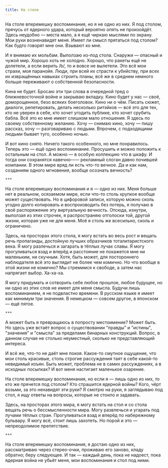 ```yaml
---
title: На столе
---
```


На столе вперемешку воспоминания, но я не одно из них. Я под столом, прячусь от
ядерного удара, который вероятно опять не произойдёт. Здесь неудобно — места
мало, а я ещё чиркаю мыслями по экрану. Мои руки возненавидят меня. Имеет ли
смысл прятаться под столом? Как будто говорят мне они. Взывают ко мне.

И я внимаю их мольбам. Выползаю из-под стола. Снаружи — опасный и чужой
мир. Хорошо хоть не холодно. Хорошо, что ракеты ещё не долетели, а если верить
/b/, то и вовсе не вылетели. Это всё мои страхи, моя паранойя. Люди, при всей их
страсти к убийству, при всех их извращённых навыках строить планы, всё же в
среднем немного больше переживают о собственной безопасности.

Кина не будет. Бросаю эти три слова в очередной тред о ближневосточной войне и
закрываю вкладку. Кино будет у нас — своё, доморощенное, безо всяких
боеголовок. Кино ни о чём. Писать сюжет, диалоги, репетировать, делать несколько
ритэйков — всё это для тех, кто не уверен в себе, кто хочет угодить публике, кто
хочет срубить бабла. Всё это ко мне имеет слишком мало отношения. Я здесь по
своему собственному желанию. Хочу — снимаю кино, хочу — пишу рассказ, хочу —
разговариваю с людьми. Впрочем, с подходящими людьми бывает туго, особенно
ночью.

И вот кино снято. Ничего такого особенного, но мне понравилось. Теперь это — ещё
одно воспоминание. Просушить и можно положить к остальным на стол. А можно — в
особую коллекцию что в шкафу. И тогда они сохранятся навечно—— рекламный слоган
давно почившей компании. В этом мире вряд ли есть что-то вечное. Да и как нам,
созданиям одного мгновения, вообще осознать вечность?

    ***

На столе вперемешку воспоминания и я — одно из них. Меня больше нет в реальном,
осязаемом мире, если что-то столь хрупкое вообще может существовать. Но в
цифоровой записи, которую можно сколь угодно долго копировать и воспроизводить
без потерь, я получаю в своё распоряжение эту виртуальную вечность. Отсюда,
изнутри, выползая из этих строчек, я распространяю отголоски той, другой жизни,
которая уже не для меня. Моё я столь же всесильно, сколь и ограничено.

Здесь, на просторах этого стола, я могу встать во весь рост и вещать речь
пропаганды, достойную лучших образчиков тоталитаристского века. Я могу разлечься
и загарать в тёплых лучах славы. Я могу прогуливаться взад и вперёд и расстояние
не покажется мне ни маленьким, ни скучным. Хотя, быть может, для постороннего
наблюдателя всё это выглядит не более чем комично. Но что вообще в этой жизни не
комично? Мы стремимся к свободе, а затем нас напрягает выбор. Ха-ха-ха.

Я могу придумать и сотворить себе любое прошлое, любое будущее, но ни одно из
этих слов не имеет для меня смысла. Будучи лишь воспоминанием, я не подвластно
времени. В русском языке я имеет как минимум три значения. В немецком — совсем
другое, в японском — ещё пятое.

    ***

А может быть я превращаюсь в попросту местоимение? Может быть. Но здесь уже
встаёт вопрос о существовании "правды" и "истины", "значения" и "смысла" за
пределами бинарных конструкций. Вопрос, в данном случае не столько неуместный,
сколько не представляющий интереса.

И всё же, что-то не даёт мне покоя. Какое-то смутное ощущение, что мои столь
красивые, столь строгие рассуждения таят в себе какой-то невидимый изъян. Быть
может, проблема не в самих рассуждениях, а в исходных посылках? И вот меня
настигает маленькое озарение.

На столе вперемешку воспоминания, но если я — лишь одно из них, то кто же
прячется под столом? Кто страшится ядерной войны? Кого, чёрт возьми, за это
ненавидят эти руки? Я смотрю на руки, я заглядываю под стол, я ищу ответы на
вопросы, которые не стоило и задавать.

Здесь, на просторах этого мира, я могу встать на стол и со стола вещать речь о
бессмысленности мира. Могу развлечься и угарать под лучами тёплых
стран. Прогуливаться взад и вперёд по набережному бульвару. Я могу всё, стоит
лишь захотеть. Но порой и это — непреодолимое препятствие.

    ***

На столе вперемешку воспоминания, я достаю одно из них, рассматриваю через
стерео-очки, проживаю его заново, кладу обратно; беру следующее. И так — каждый
день, пока не надоест, пока ядерная война не убьёт меня, мои воспоминания и стол
под ними.
